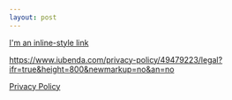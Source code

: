 ```yaml
---
layout: post
---
```


[I'm an inline-style link](https://www.google.com)


https://www.iubenda.com/privacy-policy/49479223/legal?ifr=true&height=800&newmarkup=no&an=no


<a href="https://www.iubenda.com/privacy-policy/49479223/legal?ifr=true" class="iubenda-white no-brand iubenda-embed iub-legal-only iub-body-embed" title="Privacy Policy">Privacy Policy</a> <script type="text/javascript">(function (w,d) {var loader = function () {var s = d.createElement("script"), tag = d.getElementsByTagName("script")[0]; s.src="https://cdn.iubenda.com/iubenda.js"; tag.parentNode.insertBefore(s,tag);}; if(w.addEventListener){w.addEventListener("load", loader, false);}else if(w.attachEvent){w.attachEvent("onload", loader);}else{w.onload = loader;}})(window, document);</script>
